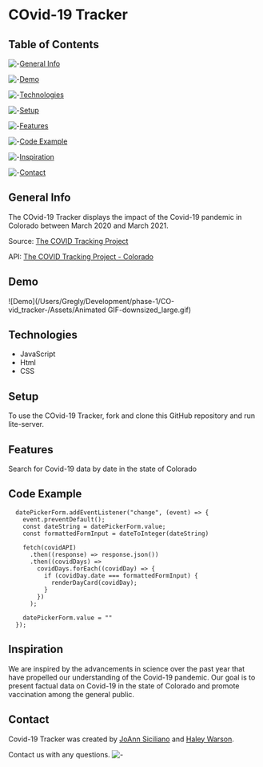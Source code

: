 # COvid-19 Tracker

## Table of Contents

![-](https://i.imgur.com/SHaN5GA.gif)[General Info](#general-info)

![-](https://i.imgur.com/SHaN5GA.gif)[Demo](#demo)

![-](https://i.imgur.com/SHaN5GA.gif)[Technologies](#technologies)

![-](https://i.imgur.com/SHaN5GA.gif)[Setup](#setup)

![-](https://i.imgur.com/SHaN5GA.gif)[Features](#features)

![-](https://i.imgur.com/SHaN5GA.gif)[Code Example](#code-example)

![-](https://i.imgur.com/SHaN5GA.gif)[Inspiration](#inspiration)

![-](https://i.imgur.com/SHaN5GA.gif)[Contact](#contact)

## General Info

The COvid-19 Tracker displays the impact of the Covid-19 pandemic in Colorado between March 2020 and March 2021.

Source: [The COVID Tracking Project](https://covidtracking.com/)

API: [The COVID Tracking Project - Colorado](https://api.covidtracking.com/v1/states/co/daily.json/)

## Demo
![Demo](/Users/Gregly/Development/phase-1/CO-vid_tracker-/Assets/Animated GIF-downsized_large.gif)

## Technologies

- JavaScript
- Html
- CSS

## Setup

To use the COvid-19 Tracker, fork and clone this GitHub repository and run lite-server.

## Features

Search for Covid-19 data by date in the state of Colorado

## Code Example

```
  datePickerForm.addEventListener("change", (event) => {
    event.preventDefault();
    const dateString = datePickerForm.value;
    const formattedFormInput = dateToInteger(dateString)

    fetch(covidAPI)
      .then((response) => response.json())
      .then((covidDays) =>
        covidDays.forEach((covidDay) => {
          if (covidDay.date === formattedFormInput) {
            renderDayCard(covidDay);
          }
        })
      );

    datePickerForm.value = ""
  });
```

## Inspiration

We are inspired by the advancements in science over the past year that have propelled our understanding of the Covid-19 pandemic. Our goal is to present factual data on Covid-19 in the state of Colorado and promote vaccination among the general public.

## Contact

Covid-19 Tracker was created by [JoAnn Siciliano](https://www.linkedin.com/in/joannsiciliano/) and [Haley Warson](https://www.linkedin.com/in/haleywarson/).

Contact us with any questions. ![-](https://i.imgur.com/SHaN5GA.gif)
